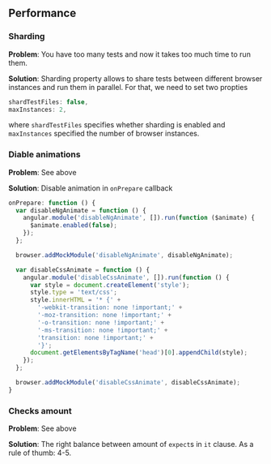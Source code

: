 ## Performance

### Sharding
**Problem**: You have too many tests and now it takes too much time to run them.

**Solution**: Sharding property allows to share tests between different browser instances and run them in parallel. For that, we need to set two propties 
```js
shardTestFiles: false,
maxInstances: 2,
```
where `shardTestFiles` specifies whether sharding is enabled and `maxInstances` specified the number of browser instances.

### Diable animations
**Problem**: See above

**Solution**: Disable animation in `onPrepare` callback

```js
onPrepare: function () {
  var disableNgAnimate = function () {
    angular.module('disableNgAnimate', []).run(function ($animate) {
      $animate.enabled(false);
    });
  };

  browser.addMockModule('disableNgAnimate', disableNgAnimate);

  var disableCssAnimate = function () {
    angular.module('disableCssAnimate', []).run(function () {
      var style = document.createElement('style');
      style.type = 'text/css';
      style.innerHTML = '* {' +
        '-webkit-transition: none !important;' +
        '-moz-transition: none !important;' +
        '-o-transition: none !important;' +
        '-ms-transition: none !important;' +
        'transition: none !important;' +
        '}';
      document.getElementsByTagName('head')[0].appendChild(style);
    });
  };

  browser.addMockModule('disableCssAnimate', disableCssAnimate);
}
```

### Checks amount
**Problem**: See above

**Solution**: The right balance between amount of `expect`s in `it` clause. As a rule of thumb: 4-5.